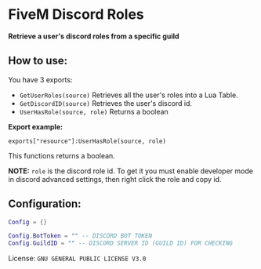 # FiveM Discord Roles
**Retrieve a user's discord roles from a specific guild**

## How to use:

You have 3 exports:

* `GetUserRoles(source)` Retrieves all the user's roles into a Lua Table.
* `GetDiscordID(source)` Retrieves the user's discord id.
* `UserHasRole(source, role)` Returns a boolean

**Export example:**

`exports["resource"]:UserHasRole(source, role)`

This functions returns a boolean.

**NOTE:** `role` is the discord role id.
To get it you must enable developer mode in discord advanced settings, then right click the role and copy id.

## Configuration:
```lua
Config = {}

Config.BotToken = "" -- DISCORD BOT TOKEN
Config.GuildID = "" -- DISCORD SERVER ID (GUILD ID) FOR CHECKING
```


License: `GNU GENERAL PUBLIC LICENSE V3.0`
